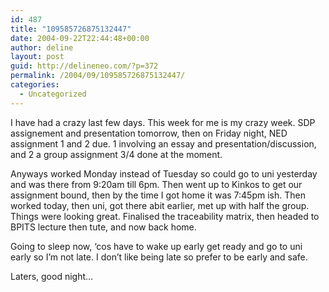 ```yaml
---
id: 487
title: "109585726875132447"
date: 2004-09-22T22:44:48+00:00
author: deline
layout: post
guid: http://delineneo.com/?p=372
permalink: /2004/09/109585726875132447/
categories:
  - Uncategorized
---
```

I have had a crazy last few days. This week for me is my crazy week. SDP assignement and presentation tomorrow, then on Friday night, NED assignment 1 and 2 due. 1 involving an essay and presentation/discussion, and 2 a group assignment 3/4 done at the moment.

Anyways worked Monday instead of Tuesday so could go to uni yesterday and was there from 9:20am till 6pm. Then went up to Kinkos to get our assignment bound, then by the time I got home it was 7:45pm ish. Then worked today, then uni, got there abit earlier, met up with half the group. Things were looking great. Finalised the traceability matrix, then headed to BPITS lecture then tute, and now back home.

Going to sleep now, &#8216;cos have to wake up early get ready and go to uni early so I&#8217;m not late. I don&#8217;t like being late so prefer to be early and safe.

Laters, good night&#8230;